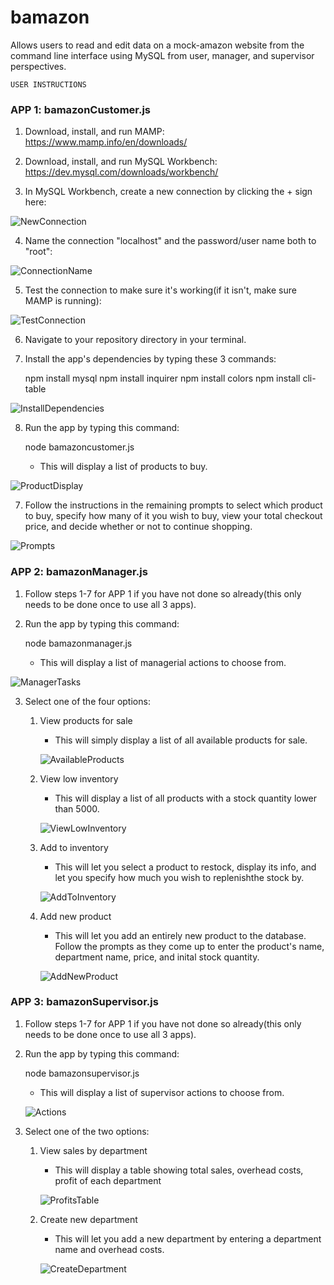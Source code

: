 # bamazon

Allows users to read and edit data on a mock-amazon website from the command line interface using MySQL from user, manager, and supervisor perspectives.

`USER INSTRUCTIONS`

### APP 1: bamazonCustomer.js ###

1. Download, install, and run MAMP: https://www.mamp.info/en/downloads/

2. Download, install, and run MySQL Workbench: https://dev.mysql.com/downloads/workbench/

3. In MySQL Workbench, create a new connection by clicking the + sign here:

![NewConnection](https://puu.sh/CEBP2.png)

4. Name the connection "localhost" and the password/user name both to "root":

![ConnectionName](https://puu.sh/CEBT2.png)

5. Test the connection to make sure it's working(if it isn't, make sure MAMP is running):

![TestConnection](https://puu.sh/CEBTB.png)

6. Navigate to your repository directory in your terminal.

7. Install the app's dependencies by typing these 3 commands:

    npm install mysql
    npm install inquirer
    npm install colors
    npm install cli-table

![InstallDependencies](https://puu.sh/CEBXX.png)

8. Run the app by typing this command:

    node bamazoncustomer.js

    * This will display a list of products to buy.

![ProductDisplay](https://puu.sh/CEC0B.png)

7. Follow the instructions in the remaining prompts to select which product to buy, specify how many
of it you wish to buy, view your total checkout price, and decide whether or not to continue shopping.

![Prompts](https://puu.sh/CEC5l.png)


### APP 2: bamazonManager.js ###

1. Follow steps 1-7 for APP 1 if you have not done so already(this only needs to be done once to use all 3 apps).

2. Run the app by typing this command:

    node bamazonmanager.js

    * This will display a list of managerial actions to choose from.

![ManagerTasks](https://puu.sh/CG6wF.png)

3. Select one of the four options:

    1. View products for sale

        * This will simply display a list of all available products for sale.

        ![AvailableProducts](https://puu.sh/CG6zx.png)

    2. View low inventory

        * This will display a list of all products with a stock quantity lower than 5000.

        ![ViewLowInventory](https://puu.sh/CG6Bh.png)
        
    3. Add to inventory

        * This will let you select a product to restock, display its info, and let you specify how much 
        you wish to replenishthe stock by.

        ![AddToInventory](https://puu.sh/CG6M7.png)

    4. Add new product

        * This will let you add an entirely new product to the database. Follow the prompts as they come up 
        to enter the product's name, department name, price, and inital stock quantity.

        ![AddNewProduct](https://puu.sh/CG6Hi.png)

### APP 3: bamazonSupervisor.js ###

1. Follow steps 1-7 for APP 1 if you have not done so already(this only needs to be done once to use all 3 apps).

2. Run the app by typing this command:

    node bamazonsupervisor.js

    * This will display a list of supervisor actions to choose from.

    ![Actions](https://i.imgur.com/bSjWdnm.png)

3. Select one of the two options:

    1. View sales by department

        * This will display a table showing total sales, overhead costs, profit of each department

        ![ProfitsTable](https://i.imgur.com/hplv2VD.png)

    2. Create new department

        * This will let you add a new department by entering a department name and overhead costs.

        ![CreateDepartment](https://i.imgur.com/3ISI6xG.png)